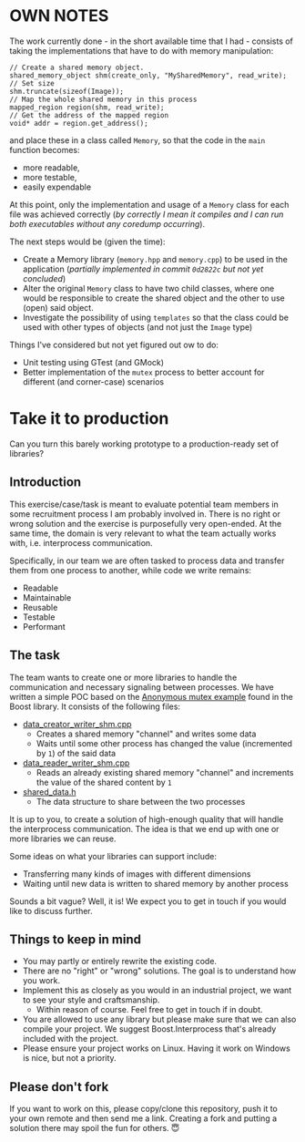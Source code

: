# OWN NOTES

The work currently done - in the short available time that I had - consists of taking the implementations that have to do with memory manipulation:

```
// Create a shared memory object.
shared_memory_object shm(create_only, "MySharedMemory", read_write);
// Set size
shm.truncate(sizeof(Image));
// Map the whole shared memory in this process
mapped_region region(shm, read_write);
// Get the address of the mapped region
void* addr = region.get_address();
```

and place these in a class called `Memory`, so that the code in the `main` function becomes:

- more readable,
- more testable,
- easily expendable

At this point, only the implementation and usage of a `Memory` class for each file was achieved correctly (*by correctly I mean it compiles and I can run both executables without any coredump occurring*).

The next steps would be (given the time):
- Create a Memory library (`memory.hpp` and `memory.cpp`) to be used in the application (*partially implemented in commit `0d2822c` but not yet concluded*)
- Alter the original `Memory` class to have two child classes, where one would be responsible to create the shared object and the other to use (open) said object.
- Investigate the possibility of using `templates` so that the class could be used with other types of objects (and not just the `Image` type)

Things I've considered but not yet figured out ow to do:
- Unit testing using GTest (and GMock)
- Better implementation of the `mutex` process to better account for different (and corner-case) scenarios

# Take it to production

Can you turn this barely working prototype to a production-ready set of libraries?

## Introduction

This exercise/case/task is meant to evaluate potential team members in some recruitment process
I am probably involved in.
There is no right or wrong solution and the exercise is purposefully very open-ended.
At the same time, the domain is very relevant to what the team actually works with, i.e. interprocess communication.

Specifically, in our team we are often tasked to process data and transfer them from one process to another,
while code we write remains:

* Readable
* Maintainable
* Reusable
* Testable
* Performant

## The task

The team wants to create one or more libraries to handle the communication and necessary signaling between processes.
We have written a simple POC based on the
[Anonymous mutex example](https://www.boost.org/doc/libs/1_77_0/doc/html/interprocess/synchronization_mechanisms.html#interprocess.synchronization_mechanisms.mutexes.mutexes_anonymous_example)
found in the Boost library. It consists of the following files:
* [data_creator_writer_shm.cpp](example/data_creator_writer_shm.cpp)
  * Creates a shared memory "channel" and writes some data
  * Waits until some other process has changed the value (incremented by `1`) of the said data
* [data_reader_writer_shm.cpp](example/data_reader_writer_shm.cpp)
  * Reads an already existing shared memory "channel" and increments the value of the shared content by `1`
* [shared_data.h](example/shared_data.h)
  * The data structure to share between the two processes

It is up to you, to create a solution of high-enough quality that will handle the interprocess communication. The idea is that we end up with one or more libraries we can reuse.

Some ideas on what your libraries can support include:
* Transferring many kinds of images with different dimensions
* Waiting until new data is written to shared memory by another process

Sounds a bit vague? Well, it is! We expect you to get in touch if you would like to discuss further.

## Things to keep in mind

* You may partly or entirely rewrite the existing code.
* There are no "right" or "wrong" solutions. The goal is to understand how you work.
* Implement this as closely as you would in an industrial project, we want to see your style and craftsmanship.
  * Within reason of course. Feel free to get in touch if in doubt.
* You are allowed to use any library but please make sure that we can also compile your project. We suggest Boost.Interprocess that's already included with the project.
* Please ensure your project works on Linux. Having it work on Windows is nice, but not a priority.

## Please don't fork

If you want to work on this, please copy/clone this repository, push it to your own remote and then send me a link.
Creating a fork and putting a solution there may spoil the fun for others. 😇
